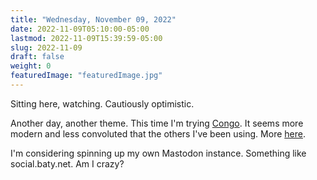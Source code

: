 ```yaml
---
title: "Wednesday, November 09, 2022"
date: 2022-11-09T05:10:00-05:00
lastmod: 2022-11-09T15:39:59-05:00
slug: 2022-11-09
draft: false
weight: 0
featuredImage: "featuredImage.jpg"
---
```


Sitting here, watching. Cautiously optimistic.

Another day, another theme. This time I'm trying [Congo](https://github.com/jpanther/congo). It seems more modern and less convoluted that the others I've been using. More [here](https://baty.net/2022/a-coat-of-paint/).

I'm considering spinning up my own Mastodon instance. Something like social.baty.net. Am I crazy?


[//]: # "Exported with love from a post written in Org mode"
[//]: # "- https://github.com/kaushalmodi/ox-hugo"